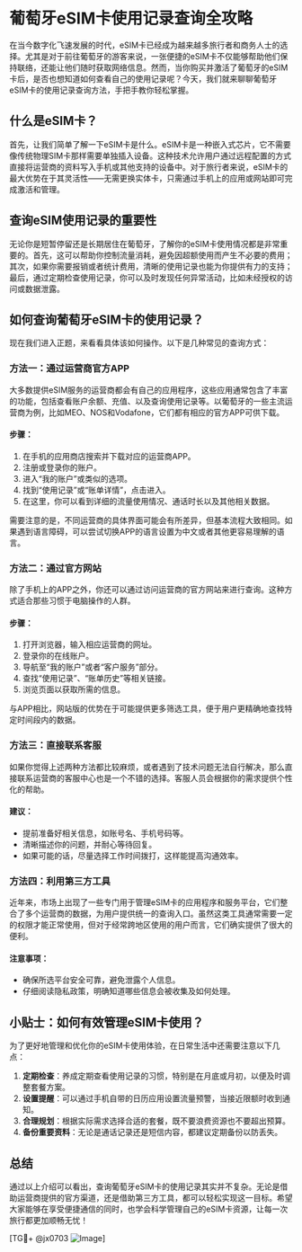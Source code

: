 # 葡萄牙eSIM卡使用记录查询全攻略

在当今数字化飞速发展的时代，eSIM卡已经成为越来越多旅行者和商务人士的选择。尤其是对于前往葡萄牙的游客来说，一张便捷的eSIM卡不仅能够帮助他们保持联络，还能让他们随时获取网络信息。然而，当你购买并激活了葡萄牙的eSIM卡后，是否也想知道如何查看自己的使用记录呢？今天，我们就来聊聊葡萄牙eSIM卡的使用记录查询方法，手把手教你轻松掌握。

## 什么是eSIM卡？

首先，让我们简单了解一下eSIM卡是什么。eSIM卡是一种嵌入式芯片，它不需要像传统物理SIM卡那样需要单独插入设备。这种技术允许用户通过远程配置的方式直接将运营商的资料写入手机或其他支持的设备中。对于旅行者来说，eSIM卡的最大优势在于其灵活性——无需更换实体卡，只需通过手机上的应用或网站即可完成激活和管理。

## 查询eSIM使用记录的重要性

无论你是短暂停留还是长期居住在葡萄牙，了解你的eSIM卡使用情况都是非常重要的。首先，这可以帮助你控制流量消耗，避免因超额使用而产生不必要的费用；其次，如果你需要报销或者统计费用，清晰的使用记录也能为你提供有力的支持；最后，通过定期检查使用记录，你可以及时发现任何异常活动，比如未经授权的访问或数据泄露。

## 如何查询葡萄牙eSIM卡的使用记录？

现在我们进入正题，来看看具体该如何操作。以下是几种常见的查询方式：

### 方法一：通过运营商官方APP

大多数提供eSIM服务的运营商都会有自己的应用程序，这些应用通常包含了丰富的功能，包括查看账户余额、充值、以及查询使用记录等。以葡萄牙的一些主流运营商为例，比如MEO、NOS和Vodafone，它们都有相应的官方APP可供下载。

#### 步骤：
1. 在手机的应用商店搜索并下载对应的运营商APP。
2. 注册或登录你的账户。
3. 进入“我的账户”或类似的选项。
4. 找到“使用记录”或“账单详情”，点击进入。
5. 在这里，你可以看到详细的流量使用情况、通话时长以及其他相关数据。

需要注意的是，不同运营商的具体界面可能会有所差异，但基本流程大致相同。如果遇到语言障碍，可以尝试切换APP的语言设置为中文或者其他更容易理解的语言。

### 方法二：通过官方网站

除了手机上的APP之外，你还可以通过访问运营商的官方网站来进行查询。这种方式适合那些习惯于电脑操作的人群。

#### 步骤：
1. 打开浏览器，输入相应运营商的网址。
2. 登录你的在线账户。
3. 导航至“我的账户”或者“客户服务”部分。
4. 查找“使用记录”、“账单历史”等相关链接。
5. 浏览页面以获取所需的信息。

与APP相比，网站版的优势在于可能提供更多筛选工具，便于用户更精确地查找特定时间段内的数据。

### 方法三：直接联系客服

如果你觉得上述两种方法都比较麻烦，或者遇到了技术问题无法自行解决，那么直接联系运营商的客服中心也是一个不错的选择。客服人员会根据你的需求提供个性化的帮助。

#### 建议：
- 提前准备好相关信息，如账号名、手机号码等。
- 清晰描述你的问题，并耐心等待回复。
- 如果可能的话，尽量选择工作时间拨打，这样能提高沟通效率。

### 方法四：利用第三方工具

近年来，市场上出现了一些专门用于管理eSIM卡的应用程序和服务平台，它们整合了多个运营商的数据，为用户提供统一的查询入口。虽然这类工具通常需要一定的权限才能正常使用，但对于经常跨地区使用的用户而言，它们确实提供了很大的便利。

#### 注意事项：
- 确保所选平台安全可靠，避免泄露个人信息。
- 仔细阅读隐私政策，明确知道哪些信息会被收集及如何处理。

## 小贴士：如何有效管理eSIM卡使用？

为了更好地管理和优化你的eSIM卡使用体验，在日常生活中还需要注意以下几点：

1. **定期检查**：养成定期查看使用记录的习惯，特别是在月底或月初，以便及时调整套餐方案。
2. **设置提醒**：可以通过手机自带的日历应用设置流量预警，当接近限额时收到通知。
3. **合理规划**：根据实际需求选择合适的套餐，既不要浪费资源也不要超出预算。
4. **备份重要资料**：无论是通话记录还是短信内容，都建议定期备份以防丢失。

## 总结

通过以上介绍可以看出，查询葡萄牙eSIM卡的使用记录其实并不复杂。无论是借助运营商提供的官方渠道，还是借助第三方工具，都可以轻松实现这一目标。希望大家能够在享受便捷通信的同时，也学会科学管理自己的eSIM卡资源，让每一次旅行都更加顺畅无忧！

[TG💪+ @jx0703 ![Image](https://github.com/user-attachments/assets/dbca1d08-cadb-493c-b0ec-ad6f7a83f270)]